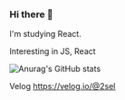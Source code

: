 ### Hi there 👋

I'm studying React.

Interesting in JS, React

![Anurag's GitHub stats](https://github-readme-stats.vercel.app/api?username=2sel&show_icons=true&theme=radical)

Velog https://velog.io/@2sel
